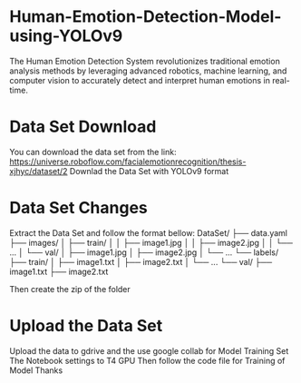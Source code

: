 # Human-Emotion-Detection-Model-using-YOLOv9
The Human Emotion Detection System revolutionizes traditional emotion analysis methods by leveraging advanced robotics, machine learning, and computer vision to accurately detect and interpret human emotions in real-time.

# Data Set Download
You can download the data set from the link:
https://universe.roboflow.com/facialemotionrecognition/thesis-xjhyc/dataset/2
Downlad the Data Set with YOLOv9 format

# Data Set Changes
Extract the Data Set and follow the format bellow:
DataSet/
├── data.yaml
├── images/
│   ├── train/
│   │   ├── image1.jpg
│   │   ├── image2.jpg
│   │   └── ...
│   └── val/
│       ├── image1.jpg
│       ├── image2.jpg
│       └── ...
└── labels/
    ├── train/
    │   ├── image1.txt
    │   ├── image2.txt
    │   └── ...
    └── val/
        ├── image1.txt
        ├── image2.txt
        
Then create the zip of the folder

# Upload the Data Set
Upload the data to gdrive and the use google collab for Model Training
Set The Notebook settings to T4 GPU
Then follow the code file for Training of Model
Thanks
